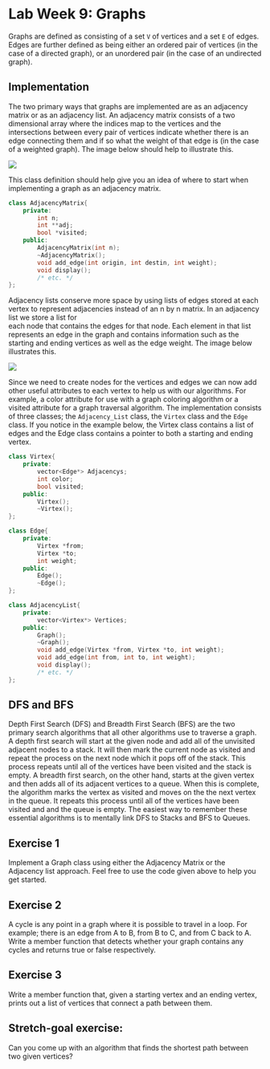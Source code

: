 Lab Week 9: Graphs
==================

Graphs are defined as consisting of a set `V` of vertices
and a set `E` of edges. Edges are further defined as being
either an ordered pair of vertices (in the case of a directed
graph), or an unordered pair (in the case of an undirected
graph).

Implementation
--------------

The two primary ways that graphs are implemented are as an
adjacency matrix or as an adjacency list. An adjacency matrix
consists of a two dimensional array where the indices map to
the vertices and the intersections between every pair of vertices
indicate whether there is an edge connecting them and if so
what the weight of that edge is (in the case of a weighted
graph). The image below should help to illustrate this.

<img src="http://rosemary.umw.edu/~finlayson/class/spring13/cpsc230/notes/images/matrix.png"/>

This class definition should help give you an idea of where to
start when implementing a graph as an adjacency matrix.

```cpp
class AdjacencyMatrix{
    private:
        int n;
        int **adj;
        bool *visited;
    public:
        AdjacencyMatrix(int n);
        ~AdjacencyMatrix();
        void add_edge(int origin, int destin, int weight);
        void display();
        /* etc. */
};
```

Adjacency lists conserve more space by using lists of edges
stored at each vertex to represent adjacencies instead of an
n by n matrix. In an adjacency list we store a list for  
each node that contains the edges for that node. Each element
in that list represents an edge in the graph and contains
information such as the starting and ending vertices as well
as the edge weight. The image below illustrates this.
 

<img src="http://rosemary.umw.edu/~finlayson/class/spring13/cpsc230/notes/images/incidence.png"/>

Since we need to create nodes for the vertices and edges we can
now add other useful attributes to each vertex to help us with our
algorithms. For example, a color attribute for use with a graph
coloring algorithm or a visited attribute for a graph traversal
algorithm. The implementation consists of three classes; the 
`Adjacency_List` class, the `Virtex` class and the `Edge` class. 
If you notice in the example below, the Virtex class contains a list
of edges and the Edge class contains a pointer to both a starting 
and ending vertex.

```cpp
class Virtex{
    private:
        vector<Edge*> Adjacencys;
        int color;
        bool visited;
    public:
        Virtex();
        ~Virtex();
};

class Edge{
    private:
        Virtex *from;
        Virtex *to;
        int weight;
    public:
        Edge();
        ~Edge();
};

class AdjacencyList{
    private:
        vector<Virtex*> Vertices;
    public:
        Graph();
        ~Graph();
        void add_edge(Virtex *from, Virtex *to, int weight);
        void add_edge(int from, int to, int weight);
        void display();
        /* etc. */
};
```

DFS and BFS
-----------

Depth First Search (DFS) and Breadth First Search (BFS) are the two
primary search algorithms that all other algorithms use to  traverse
a graph. A depth first search will start at the given node and add
all of the unvisited adjacent nodes to a stack. It will then mark the current node as visited and repeat the process on the next node which it pops off of the stack. This process repeats until all of the vertices have been visited and the stack is empty. A breadth first search, on the other hand, starts at the given vertex and then adds all of its adjacent vertices to a queue. When this is complete, the algorithm marks the vertex as visited and moves on the the next vertex in the queue. It repeats this process until all of the vertices have been visited and and the queue is empty. The easiest way to remember these essential algorithms is to mentally link DFS to Stacks and BFS to Queues.

Exercise 1
-----------
Implement a Graph class using either the Adjacency Matrix or the
Adjacency list approach. Feel free to use the code given above
to help you get started.

Exercise 2
-----------
A cycle is any point in a graph where it is possible to travel in a
loop. For example; there is an edge from A to B, from B to C, and
from C back to A. Write a member function that detects whether your
graph contains any cycles and returns true or false respectively.


Exercise 3
-----------
Write a member function that, given a starting vertex and an ending
vertex, prints out a list of vertices that connect a path between
them.

Stretch-goal exercise:
----------------------
Can you come up with an algorithm that finds the shortest
path between two given vertices?

